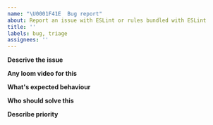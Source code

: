 ```yaml
---
name: "\U0001F41E  Bug report"
about: Report an issue with ESLint or rules bundled with ESLint
title: ''
labels: bug, triage
assignees: ''
---
```


**Descrive the issue**


**Any loom video for this**

**What's expected behaviour**


**Who should solve this**

**Describe priority**



